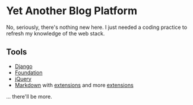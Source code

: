 Yet Another Blog Platform
=========================

No, seriously, there's nothing new here. I just needed a coding practice to refresh my knowledge of the web stack.

Tools
-----

- [Django](http://djangoproject.com)
- [Foundation](http://foundation.zurb.com)
- [jQuery](http://jquery.com)
- [Markdown](https://pypi.python.org/pypi/Markdown) with [extensions](https://pythonhosted.org/Markdown/extensions/index.html) and more [extensions](https://github.com/waylan/Python-Markdown/wiki/Third-Party-Extensions)

... there'll be more.
